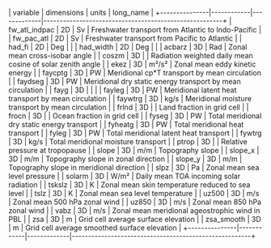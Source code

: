 | variable      | dimensions | units       | long_name                                              |
+---------------|------------|-------------|-------------------------------------------------------+
| fw_atl_indpac | 2D         | Sv          | Freshwater transport from Atlantic to Indo-Pacific     |
| fw_pac_atl    | 2D         | Sv          | Freshwater transport from Pacific to Atlantic          |
| had_fi        | 2D         | Deg         |                                                        |
| had_width     | 2D         | Deg         |                                                        |
| acbarz        | 3D         | Rad         | Zonal mean cross-isobar angle                          |
| coszm         | 3D         |             | Radiation weighted daily mean cosine of solar zenith angle |
| ekez          | 3D         | m²/s²       | Zonal mean eddy kinetic energy                         |
| faycptg       | 3D         | PW          | Meridional cp*T transport by mean circulation          |
| faydseg       | 3D         | PW          | Meridional dry static energy transport by mean circulation |
| fayg          | 3D         |             |                                                        |
| fayleg        | 3D         | PW          | Meridional latent heat transport by mean circulation   |
| faywtrg       | 3D         | kg/s        | Meridional moisture transport by mean circulation      |
| frlnd         | 3D         |             | Land fraction in grid cell                             |
| frocn         | 3D         |             | Ocean fraction in grid cell                            |
| fyseg         | 3D         | PW          | Total meridional dry static energy transport           |
| fyheatg       | 3D         | PW          | Total meridional heat transport                        |
| fyleg         | 3D         | PW          | Total meridional latent heat transport                 |
| fywtrg        | 3D         | kg/s        | Total meridional moisture transport                    |
| ptrop         | 3D         |             | Relative pressure at tropopause                        |
| slope         | 3D         | m/m         | Topography slope                                       |
| slope_x       | 3D         | m/m         | Topography slope in zonal direction                   |
| slope_y       | 3D         | m/m         | Topography slope in meridional direction              |
| slpz          | 3D         | Pa          | Zonal mean sea level pressure                         |
| solarm        | 3D         | W/m²        | Daily mean TOA incoming solar radiation               |
| tskslz        | 3D         | K           | Zonal mean skin temperature reduced to sea level      |
| tslz          | 3D         | K           | Zonal mean sea level temperature                      |
| uz500         | 3D         | m/s         | Zonal mean 500 hPa zonal wind                         |
| uz850         | 3D         | m/s         | Zonal mean 850 hPa zonal wind                         |
| vabz          | 3D         | m/s         | Zonal mean meridional ageostrophic wind in PBL        |
| zsa           | 3D         | m           | Grid cell average surface elevation                   |
| zsa_smooth    | 3D         | m           | Grid cell average smoothed surface elevation          |
+---------------|------------|-------------|-------------------------------------------------------+
